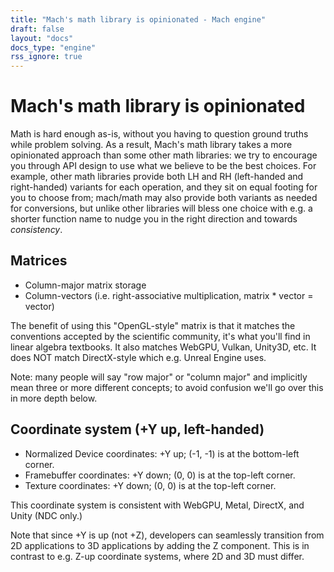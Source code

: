 ```yaml
---
title: "Mach's math library is opinionated - Mach engine"
draft: false
layout: "docs"
docs_type: "engine"
rss_ignore: true
---
```


# Mach's math library is opinionated

Math is hard enough as-is, without you having to question ground truths while problem solving. As a result, Mach's math library takes a more opinionated approach than some other math libraries: we try to encourage you through API design to use what we believe to be the best choices. For example, other math libraries provide both LH and RH (left-handed and right-handed) variants for each operation, and they sit on equal footing for you to choose from; mach/math may also provide both variants as needed for conversions, but unlike other libraries will bless one choice with e.g. a shorter function name to nudge you in the right direction and towards _consistency_.

## Matrices

* Column-major matrix storage
* Column-vectors (i.e. right-associative multiplication, matrix * vector = vector)

The benefit of using this "OpenGL-style" matrix is that it matches the conventions accepted by the scientific community, it's what you'll find in linear algebra textbooks. It also matches WebGPU, Vulkan, Unity3D, etc. It does NOT match DirectX-style which e.g. Unreal Engine uses.

Note: many people will say "row major" or "column major" and implicitly mean three or more different concepts; to avoid confusion we'll go over this in more depth below.

## Coordinate system (+Y up, left-handed)

* Normalized Device coordinates: +Y up; (-1, -1) is at the bottom-left corner.
* Framebuffer coordinates: +Y down; (0, 0) is at the top-left corner.
* Texture coordinates:     +Y down; (0, 0) is at the top-left corner.

This coordinate system is consistent with WebGPU, Metal, DirectX, and Unity (NDC only.)

Note that since +Y is up (not +Z), developers can seamlessly transition from 2D applications to 3D applications by adding the Z component. This is in contrast to e.g. Z-up coordinate systems, where 2D and 3D must differ.
